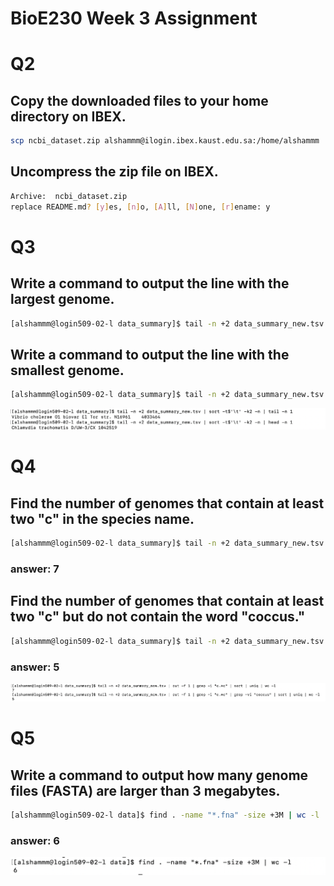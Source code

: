# BioE230 Week 3 Assignment

# Q2
## Copy the downloaded files to your home directory on IBEX. 
```bash
scp ncbi_dataset.zip alshammm@ilogin.ibex.kaust.edu.sa:/home/alshammm
```


## Uncompress the zip file on IBEX.
```bash unzip ncbi_dataset.zip
Archive:  ncbi_dataset.zip
replace README.md? [y]es, [n]o, [A]ll, [N]one, [r]ename: y

```

# Q3 
## Write a command to output the line with the largest genome.
```bash 
[alshammm@login509-02-l data_summary]$ tail -n +2 data_summary_new.tsv | sort -t$'\t' -k2 -n | tail -n 1
```

## Write a command to output the line with the smallest genome.
```bash
[alshammm@login509-02-l data_summary]$ tail -n +2 data_summary_new.tsv | sort -t$'\t' -k2 -n | head -n 1
```
![Output](https://github.com/manalalshamrani/BioE230/blob/main/Screen%20Shot%202024-09-24%20at%204.33.23%20PM.png?raw=true)

# Q4
## Find the number of genomes that contain at least two "c" in the species name.

```bash
[alshammm@login509-02-l data_summary]$ tail -n +2 data_summary_new.tsv | cut -f 1 | grep -i "c.*c" | sort | uniq | wc -l
```
### answer: 7
## Find the number of genomes that contain at least two "c" but do not contain the word "coccus."

```bash
[alshammm@login509-02-l data_summary]$ tail -n +2 data_summary_new.tsv | cut -f 1 | grep -i "c.*c" | grep -vi "coccus" | sort | uniq | wc -l
```
### answer: 5
![Output](https://github.com/manalalshamrani/BioE230/blob/main/Screen%20Shot%202024-09-24%20at%205.23.16%20PM.png?raw=true)
# Q5

## Write a command to output how many genome files (FASTA) are larger than 3 megabytes.

```bash
[alshammm@login509-02-l data]$ find . -name "*.fna" -size +3M | wc -l
```

### answer: 6
![Output](https://github.com/manalalshamrani/BioE230/blob/main/Screen%20Shot%202024-09-24%20at%205.22.21%20PM.png?raw=true)

